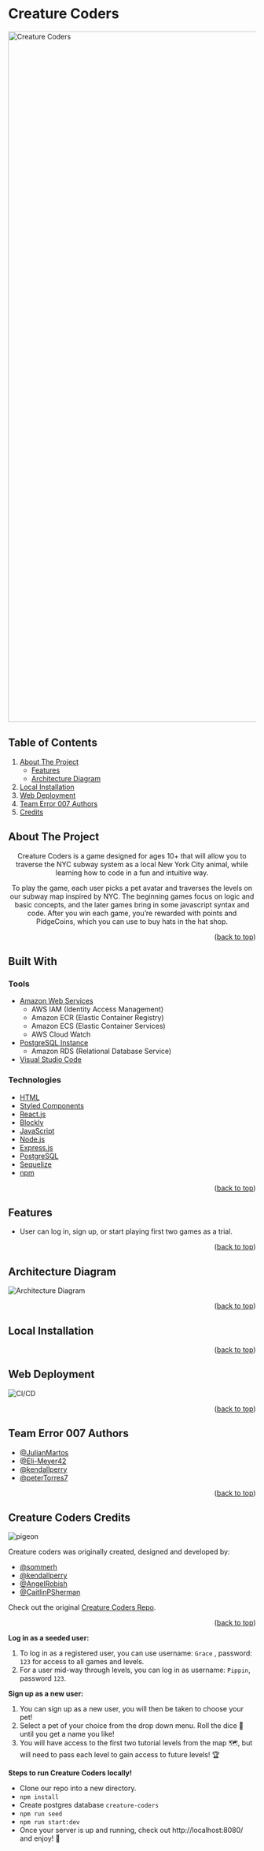 # Creature Coders

<div id="readme-top"></div>

<img width="1402" alt="Creature Coders" src="https://user-images.githubusercontent.com/98194118/213310156-1f83ef3b-f81d-4345-9843-77371d1f9538.png">

## Table of Contents

  <ol>
    <li>
      <a href="#about-the-project">About The Project</a>
      <ul>
        <li><a href="#features">Features</a></li>
        <li><a href="#architecture-diagram">Architecture Diagram</a></li>
      </ul>
    </li>
    <li><a href="#local-installation">Local Installation</a></li>
    <li><a href="#web-deployment">Web Deployment</a></li> 
	<li><a href="#authors">Team Error 007 Authors</a></li>
	<li><a href="#credits">Credits</a></li>
  </ol>

<!-- ABOUT THE PROJECT -->

## About The Project
<div id="about-the-project" align="center">

<p>Creature Coders is a game designed for ages 10+ that will allow you to traverse the NYC subway system as a local New York City animal, while learning how to code in a fun and intuitive way. 

To play the game, each user picks a pet avatar and traverses the levels on our subway map inspired by NYC. The beginning games focus on logic and basic concepts, and the later games bring in some javascript syntax and code. After you win each game, you’re rewarded with points and PidgeCoins, which you can use to buy hats in the hat shop.</p>

</div>

<p align="right">(<a href="#readme-top">back to top</a>)</p>


<!--BUILT WITH -->

## Built With

### Tools

- [Amazon Web Services](https://aws.amazon.com/)
  - AWS IAM (Identity Access Management)
  - Amazon ECR (Elastic Container Registry)
  - Amazon ECS (Elastic Container Services)
  - AWS Cloud Watch
- [PostgreSQL Instance](https://aws.amazon.com/rds/)
  - Amazon RDS (Relational Database Service)
- [Visual Studio Code](https://code.visualstudio.com/)

### Technologies

- [HTML](https://html.spec.whatwg.org/)
- [Styled Components](https://styled-components.com/)
- [React.js](https://reactjs.org/)
- [Blockly](https://developers.google.com/blockly)
- [JavaScript](https://www.javascript.com/)
- [Node.js](https://nodejs.org/en/)
- [Express.js](https://expressjs.com/)
- [PostgreSQL](https://www.postgresql.org/)
- [Sequelize](https://sequelize.org/)
- [npm](https://www.npmjs.com/)

<p align="right">(<a href="#readme-top">back to top</a>)</p>

## Features

- User can log in, sign up, or start playing first two games as a trial. 

<p align="right">(<a href="#readme-top">back to top</a>)</p>


<!-- ARCHITECTURE DIAGRAM -->

<div id="architecture-diagram">

## Architecture Diagram

![Architecture Diagram](https://user-images.githubusercontent.com/98194118/213309568-e53cb4da-2a02-485d-8ec1-4b4a70084c2a.png)

<p align="right">(<a href="#readme-top">back to top</a>)</p>

</div>

<!-- LOCAL INSTALLATION -->

<div id="local-installation">

## Local Installation

<p align="right">(<a href="#readme-top">back to top</a>)</p>
</div>

<!-- WEB DEPLOYMENT -->

<div id="web-deployment">

## Web Deployment

![CI/CD](https://user-images.githubusercontent.com/98194118/213311296-4b5d92f4-703d-4a29-9bfc-6efdd5d0f3e4.png)

<p align="right">(<a href="#readme-top">back to top</a>)</p>
</div>

<!-- TEAM ERROR 007 AUTHORS -->

<div id="authors">

## Team Error 007 Authors

- [@JulianMartos](https://github.com/JulianMartos)
- [@Eli-Meyer42](https://github.com/Eli-Meyer42)
- [@kendallperry](https://github.com/kendallperry)
- [@peterTorres7](https://github.com/peterTorres7)

<p align="right">(<a href="#readme-top">back to top</a>)</p>
</div>

<!-- CREDITS -->

<div id="credits">

## Creature Coders Credits

![pigeon](https://user-images.githubusercontent.com/98194118/169086011-39d44ddd-4fdf-42b5-b50f-f235e5d2152f.png)

Creature coders was originally created, designed and developed by:

- [@sommerh](https://github.com/sommerh)
- [@kendallperry](https://github.com/kendallperry)
- [@AngelRobish](https://github.com/AngelRobish)
- [@CaitlinPSherman](https://github.com/CaitlinPSherman)

Check out the original <a href=https://github.com/pigeon-programmers/creature-coders-web>Creature Coders Repo</a>.

<p align="right">(<a href="#readme-top">back to top</a>)</p>
</div>


**Log in as a seeded user:**
1.  To log in as a registered user, you can use username: `Grace` , password: `123` for access to all games and levels. 
2.  For a user mid-way through levels, you can log in as username: `Pippin`, password `123`. 

**Sign up as a new user:**
1.  You can sign up as a new user, you will then be taken to choose your pet! 
2.  Select a pet of your choice from the drop down menu. Roll the dice 🎲 until you get a name you like!
3.  You will have access to the first two tutorial levels from the map 🗺, but will need to pass each level to gain access to future levels! 🏆



**Steps to run Creature Coders locally!**

* Clone our repo into a new directory. 
* `npm install`
* Create postgres database `creature-coders` 
* `npm run seed`
* `npm run start:dev`
* Once your server is up and running, check out http://localhost:8080/ and enjoy! 🦝
 
